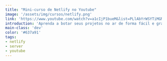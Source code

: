 ```yaml
---
title: "Mini-curso de Netlify no Youtube"
image: '/assets/img/cursos/netlify.png'
link: 'https://www.youtube.com/watch?v=a1cIjP1bueM&list=PLlAbYrWSYTiMGMxQf9JSoZUU1rgVpGPth'
introduction: 'Aprenda a botar seus projetos no ar de forma fácil e gratuita!'
main-class: 'dev'
color: '#637a91'
tags:
- netlify
- server
- youtube
---
```

